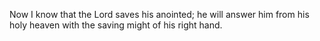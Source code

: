 Now I know that the Lord saves his anointed; he will answer him from his holy heaven with the saving might of his right hand.
